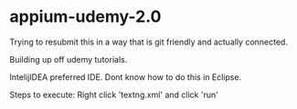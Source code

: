 # appium-udemy-2.0
Trying to resubmit this in a way that is git friendly and actually connected.


Building up off udemy tutorials.

IntelijIDEA preferred IDE. Dont know how to do this in Eclipse.

Steps to execute: Right click 'textng.xml' and click 'run' 
